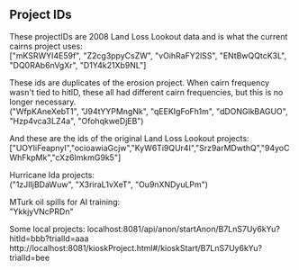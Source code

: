 Project IDs
-----------

These projectIDs are 2008 Land Loss Lookout data and is what the current cairns project uses:\
["mKSRWYI4E59f", "Z2cg3ppyCsZW", "vOihRaFY2lSS", "ENtBwQQtcK3L", "DQ0RAb6nVgXr", "D1Y4k21Xb9NL"]

These ids are duplicates of the erosion project. When cairn frequency wasn't tied to hitID, these all had different cairn frequencies, but this is no longer necessary.\
("WfpKAneXebT1", "J94tYYPMngNk", "qEEKIgFoFh1m", "dDONGlkBAGUO", "Hzp4vca3LZ4a", "OfohqkweDjEB")

And these are the ids of the original Land Loss Lookout projects:\
["UOYIiFeapnyI","ocioawiaGcjw","KyW6Ti9QUr4I","Srz9arMDwthQ","94yoCWhFkpMk","cXz6ImkmG9k5"]

Hurricane Ida projects:\
("1zJIIjBDaWuw", "X3riraL1vXeT", "Ou9nXNDyuLPm")

MTurk oil spills for AI training:\
"YkkjyVNcPRDn"

Some local projects: 
localhost:8081/api/anon/startAnon/B7LnS7Uy6kYu?hitId=bbb?trialId=aaa
http://localhost:8081/kioskProject.html#/kioskStart/B7LnS7Uy6kYu?trialId=bee

